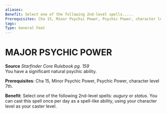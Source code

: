 ```yaml
---
aliases: 
Benefit: Select one of the following 2nd-level spells.....
Prerequisites: Cha 15, Minor Psychic Power, Psychic Power, character level 7th.
tags: 
Type: General Feat
---
```

# MAJOR PSYCHIC POWER
**Source** _Starfinder Core Rulebook pg. 159_  
You have a significant natural psychic ability.

**Prerequisites**: Cha 15, Minor Psychic Power, Psychic Power, character level 7th.

**Benefit**: Select one of the following 2nd-level spells: _augury_ or _status_. You can cast this spell once per day as a spell-like ability, using your character level as your caster level.